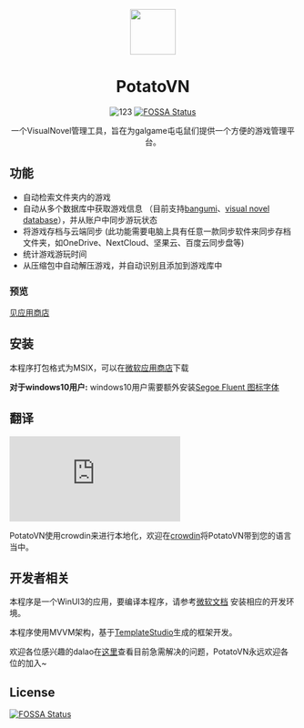 <p align="center">
<img src="GalgameManager/Assets/Pictures/Potato.png" width="80px"/>
</p>

<div align="center">
  
# PotatoVN
![123](https://img.shields.io/endpoint?color=blue&label=Microsoft%20Store%20Rating&url=https%3A%2F%2Fmicrosoft-store-badge.fly.dev%2Fapi%2Frating%3FstoreId%3D9P9CBKD5HR3W)
[![FOSSA Status](https://app.fossa.com/api/projects/git%2Bgithub.com%2FGoldenPotato137%2FPotatoVN.svg?type=shield)](https://app.fossa.com/projects/git%2Bgithub.com%2FGoldenPotato137%2FPotatoVN?ref=badge_shield)

一个VisualNovel管理工具，旨在为galgame屯屯鼠们提供一个方便的游戏管理平台。
</div>

## 功能
* 自动检索文件夹内的游戏
* 自动从多个数据库中获取游戏信息 （目前支持[bangumi](https://bgm.tv/)、[visual novel database](https://vndb.org/)），并从账户中同步游玩状态
* 将游戏存档与云端同步 (此功能需要电脑上具有任意一款同步软件来同步存档文件夹，如OneDrive、NextCloud、坚果云、百度云同步盘等)
* 统计游戏游玩时间
* 从压缩包中自动解压游戏，并自动识别且添加到游戏库中

### 预览
[见应用商店](https://www.microsoft.com/store/apps/9P9CBKD5HR3W)

## 安装
本程序打包格式为MSIX，可以在[微软应用商店](https://www.microsoft.com/store/apps/9P9CBKD5HR3W)下载

**对于windows10用户:** windows10用户需要额外安装[Segoe Fluent 图标字体](https://aka.ms/SegoeFluentIcons)

## 翻译
![en translation](https://img.shields.io/badge/dynamic/json?color=blue&label=en&style=flat&logo=crowdin&query=%24.progress[?(@.data.languageId==%27en%27)].data.translationProgress&url=https%3A%2F%2Fbadges.awesome-crowdin.com%2Fstats-15790227-581621.json)

PotatoVN使用crowdin来进行本地化，欢迎在[crowdin](https://crowdin.com/project/potatovn)将PotatoVN带到您的语言当中。

## 开发者相关
本程序是一个WinUI3的应用，要编译本程序，请参考[微软文档](https://learn.microsoft.com/zh-cn/windows/apps/windows-app-sdk/set-up-your-development-environment?tabs=cs-vs-community%2Ccpp-vs-community%2Cvs-2022-17-1-a%2Cvs-2022-17-1-b)
安装相应的开发环境。

本程序使用MVVM架构，基于[TemplateStudio](https://github.com/microsoft/TemplateStudio/tree/main/docs/WinUI)生成的框架开发。

欢迎各位感兴趣的dalao在[这里](https://github.com/GoldenPotato137/PotatoVN/discussions/categories/%E5%BC%80%E5%8F%91%E7%8A%B6%E6%80%81)查看目前急需解决的问题，PotatoVN永远欢迎各位的加入~

## License
[![FOSSA Status](https://app.fossa.com/api/projects/git%2Bgithub.com%2FGoldenPotato137%2FPotatoVN.svg?type=large)](https://app.fossa.com/projects/git%2Bgithub.com%2FGoldenPotato137%2FPotatoVN?ref=badge_large)
